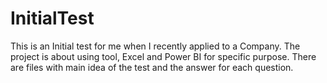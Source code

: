 # InitialTest
This is an Initial test for me when I recently applied to a Company.
The project is about using tool, Excel and Power BI for specific purpose.
There are files with main idea of the test and the answer for each question.
